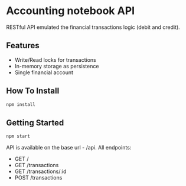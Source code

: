 # Accounting notebook API

RESTful API emulated the financial transactions logic (debit and credit).

## Features
* Write/Read locks for transactions
* In-memory storage as persistence
* Single financial account


## How To Install
```bash
npm install
```

## Getting Started
```bash
npm start
```

API is available on the base url - /api.
All endpoints:
* GET /
* GET /transactions
* GET /transactions/:id
* POST /transactions
```
